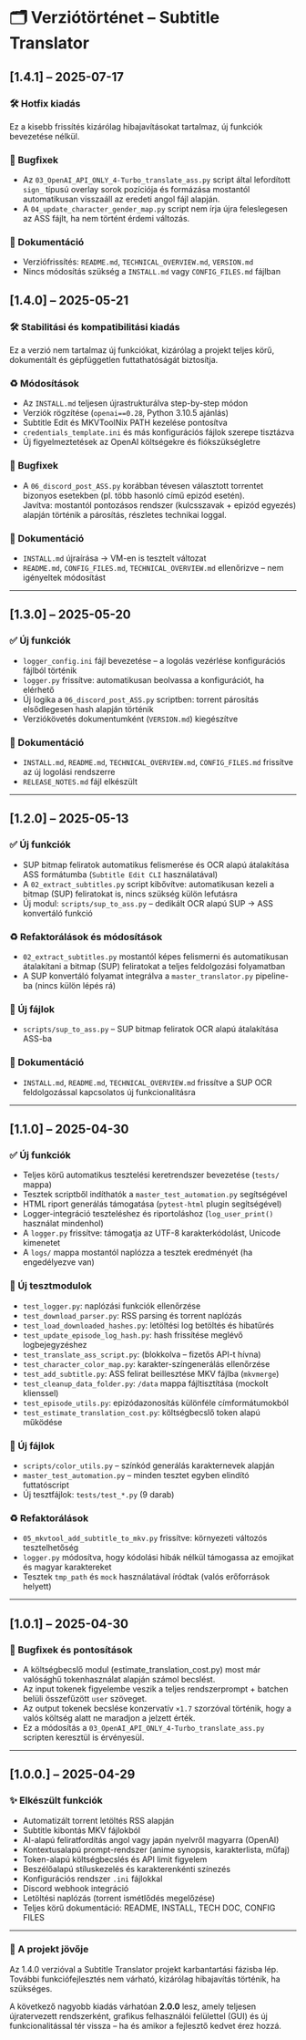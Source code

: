 # 🗂️ Verziótörténet – Subtitle Translator

## \[1.4.1] – 2025-07-17

### 🛠️ Hotfix kiadás

Ez a kisebb frissítés kizárólag hibajavításokat tartalmaz, új funkciók bevezetése nélkül.

### 🚗 Bugfixek

* Az `03_OpenAI_API_ONLY_4-Turbo_translate_ass.py` script által lefordított `sign_` típusú overlay sorok pozíciója és formázása mostantól automatikusan visszaáll az eredeti angol fájl alapján.
* A `04_update_character_gender_map.py` script nem írja újra feleslegesen az ASS fájlt, ha nem történt érdemi változás.

### 📄 Dokumentáció

* Verziófrissítés: `README.md`, `TECHNICAL_OVERVIEW.md`, `VERSION.md`
* Nincs módosítás szükség a `INSTALL.md` vagy `CONFIG_FILES.md` fájlban

## \[1.4.0] – 2025-05-21

### 🛠️ Stabilitási és kompatibilitási kiadás

Ez a verzió nem tartalmaz új funkciókat, kizárólag a projekt teljes körű, dokumentált és gépfüggetlen futtathatóságát biztosítja.

### ♻️ Módosítások

* Az `INSTALL.md` teljesen újrastrukturálva step-by-step módon
* Verziók rögzítése (`openai==0.28`, Python 3.10.5 ajánlás)
* Subtitle Edit és MKVToolNix PATH kezelése pontosítva
* `credentials_template.ini` és más konfigurációs fájlok szerepe tisztázva
* Új figyelmeztetések az OpenAI költségekre és fiókszükségletre

### 🚗 Bugfixek

* A `06_discord_post_ASS.py` korábban tévesen választott torrentet bizonyos esetekben (pl. több hasonló című epizód esetén).  
  Javítva: mostantól pontozásos rendszer (kulcsszavak + epizód egyezés) alapján történik a párosítás, részletes technikai loggal.

### 📄 Dokumentáció

* `INSTALL.md` újraírása → VM-en is tesztelt változat
* `README.md`, `CONFIG_FILES.md`, `TECHNICAL_OVERVIEW.md` ellenőrizve – nem igényeltek módosítást

---

## \[1.3.0] – 2025-05-20

### ✅ Új funkciók

* `logger_config.ini` fájl bevezetése – a logolás vezérlése konfigurációs fájlból történik
* `logger.py` frissítve: automatikusan beolvassa a konfigurációt, ha elérhető
* Új logika a `06_discord_post_ASS.py` scriptben: torrent párosítás elsődlegesen hash alapján történik
* Verziókövetés dokumentumként (`VERSION.md`) kiegészítve

### 📄 Dokumentáció

* `INSTALL.md`, `README.md`, `TECHNICAL_OVERVIEW.md`, `CONFIG_FILES.md` frissítve az új logolási rendszerre
* `RELEASE_NOTES.md` fájl elkészült

---

## \[1.2.0] – 2025-05-13

### ✅ Új funkciók

* SUP bitmap feliratok automatikus felismerése és OCR alapú átalakítása ASS formátumba (`Subtitle Edit CLI` használatával)
* A `02_extract_subtitles.py` script kibővítve: automatikusan kezeli a bitmap (SUP) feliratokat is, nincs szükség külön lefutásra
* Új modul: `scripts/sup_to_ass.py` – dedikált OCR alapú SUP → ASS konvertáló funkció

### ♻️ Refaktorálások és módosítások

* `02_extract_subtitles.py` mostantól képes felismerni és automatikusan átalakítani a bitmap (SUP) feliratokat a teljes feldolgozási folyamatban
* A SUP konvertáló folyamat integrálva a `master_translator.py` pipeline-ba (nincs külön lépés rá)

### 📂 Új fájlok

* `scripts/sup_to_ass.py` – SUP bitmap feliratok OCR alapú átalakítása ASS-ba

### 📄 Dokumentáció

* `INSTALL.md`, `README.md`, `TECHNICAL_OVERVIEW.md` frissítve a SUP OCR feldolgozással kapcsolatos új funkcionalitásra

---

## \[1.1.0] – 2025-04-30

### ✅ Új funkciók

* Teljes körű automatikus tesztelési keretrendszer bevezetése (`tests/` mappa)
* Tesztek scriptből indíthatók a `master_test_automation.py` segítségével
* HTML riport generálás támogatása (`pytest-html` plugin segítségével)
* Logger-integráció teszteléshez és riportoláshoz (`log_user_print()` használat mindenhol)
* A `logger.py` frissítve: támogatja az UTF-8 karakterkódolást, Unicode kimenetet
* A `logs/` mappa mostantól naplózza a tesztek eredményét (ha engedélyezve van)

### 🥪 Új tesztmodulok

* `test_logger.py`: naplózási funkciók ellenőrzése
* `test_download_parser.py`: RSS parsing és torrent naplózás
* `test_load_downloaded_hashes.py`: letöltési log betöltés és hibatűrés
* `test_update_episode_log_hash.py`: hash frissítése meglévő logbejegyzéshez
* `test_translate_ass_script.py`: (blokkolva – fizetős API-t hívna)
* `test_character_color_map.py`: karakter-színgenerálás ellenőrzése
* `test_add_subtitle.py`: ASS felirat beillesztése MKV fájlba (`mkvmerge`)
* `test_cleanup_data_folder.py`: `/data` mappa fájltisztítása (mockolt klienssel)
* `test_episode_utils.py`: epizódazonosítás különféle címformátumokból
* `test_estimate_translation_cost.py`: költségbecslő token alapú működése

### 📂 Új fájlok

* `scripts/color_utils.py` – színkód generálás karakternevek alapján
* `master_test_automation.py` – minden tesztet egyben elindító futtatóscript
* Új tesztfájlok: `tests/test_*.py` (9 darab)

### ♻️ Refaktorálások

* `05_mkvtool_add_subtitle_to_mkv.py` frissítve: környezeti változós tesztelhetőség
* `logger.py` módosítva, hogy kódolási hibák nélkül támogassa az emojikat és magyar karaktereket
* Tesztek `tmp_path` és `mock` használatával íródtak (valós erőforrások helyett)

---

## \[1.0.1] – 2025-04-30

### 🚗 Bugfixek és pontosítások

* A költségbecslő modul (estimate\_translation\_cost.py) most már valósághű tokenhasználat alapján számol becslést.
* Az input tokenek figyelembe veszik a teljes rendszerprompt + batchen belüli összefűzött `user` szöveget.
* Az output tokenek becslése konzervatív `×1.7` szorzóval történik, hogy a valós költség alatt ne maradjon a jelzett érték.
* Ez a módosítás a `03_OpenAI_API_ONLY_4-Turbo_translate_ass.py` scripten keresztül is érvényesül.

---

## \[1.0.0.] – 2025-04-29

### ✨ Elkészült funkciók

* Automatizált torrent letöltés RSS alapján
* Subtitle kibontás MKV fájlokból
* AI-alapú feliratfordítás angol vagy japán nyelvről magyarra (OpenAI)
* Kontextusalapú prompt-rendszer (anime synopsis, karakterlista, műfaj)
* Token-alapú költségbecslés és API limit figyelem
* Beszélőalapú stíluskezelés és karakterenkénti színezés
* Konfigurációs rendszer `.ini` fájlokkal
* Discord webhook integráció
* Letöltési naplózás (torrent ismétlődés megelőzése)
* Teljes körű dokumentáció: README, INSTALL, TECH DOC, CONFIG FILES

---

### 🧊 A projekt jövője

Az 1.4.0 verzióval a Subtitle Translator projekt karbantartási fázisba lép. További funkciófejlesztés nem várható, kizárólag hibajavítás történik, ha szükséges.

A következő nagyobb kiadás várhatóan **2.0.0** lesz, amely teljesen újratervezett rendszerként, grafikus felhasználói felülettel (GUI) és új funkcionalitással tér vissza – ha és amikor a fejlesztő kedvet érez hozzá.
